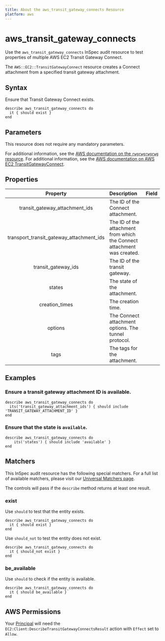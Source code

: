 ```yaml
---
title: About the aws_transit_gateway_connects Resource
platform: aws
---
```


# aws\_transit\_gateway\_connects

Use the `aws_transit_gateway_connects` InSpec audit resource to test properties of multiple AWS EC2 Transit Gateway Connect.

The `AWS::EC2::TransitGatewayConnect` resource creates a Connect attachment from a specified transit gateway attachment.

## Syntax

Ensure that Transit Gateway Connect exists.

    describe aws_transit_gateway_connects do
      it { should exist }
    end

## Parameters

This resource does not require any mandatory parameters.

For additional information, see the [AWS documentation on the `rwgrwgrwgrwg` resource]().
For additional information, see the [AWS documentation on AWS EC2 TransitGatewayConnect](https://docs.aws.amazon.com/AWSCloudFormation/latest/UserGuide/aws-resource-ec2-transitgatewayconnect.html).

## Properties

| Property | Description | Field |
| :---: | :--- | :---: |
| transit_gateway_attachment_ids | The ID of the Connect attachment. |
| transport_transit_gateway_attachment_ids | The ID of the attachment from which the Connect attachment was created. |
| transit_gateway_ids | The ID of the transit gateway. |
| states | The state of the attachment. |
| creation_times | The creation time. |
| options | The Connect attachment options. The tunnel protocol. |
| tags | The tags for the attachment. |

## Examples

### Ensure a transit gateway attachment ID is available.

    describe aws_transit_gateway_connects do
      its('transit_gateway_attachment_ids') { should include 'TRANSIT_GATEWAY_ATTACHMENT_ID' }
    end

### Ensure that the state is `available`.

    describe aws_transit_gateway_connects do
        its('states') { should include 'available' }
    end

## Matchers

This InSpec audit resource has the following special matchers. For a full list of available matchers, please visit our [Universal Matchers page](https://www.inspec.io/docs/reference/matchers/).

The controls will pass if the `describe` method returns at least one result.

### exist

Use `should` to test that the entity exists.

    describe aws_transit_gateway_connects do
      it { should exist }
    end

Use `should_not` to test the entity does not exist.

    describe aws_transit_gateway_connects do
      it { should_not exist }
    end

### be_available

Use `should` to check if the entity is available.

    describe aws_transit_gateway_connects do
      it { should be_available }
    end

## AWS Permissions

Your [Principal](https://docs.aws.amazon.com/IAM/latest/UserGuide/intro-structure.html#intro-structure-principal) will need the `EC2:Client:DescribeTransitGatewayConnectsResult` action with `Effect` set to `Allow`.

